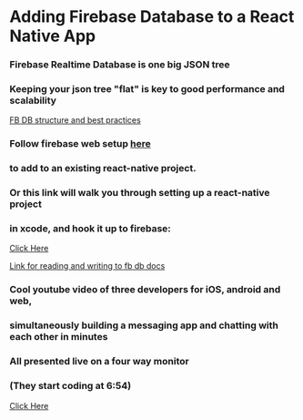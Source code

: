 # Adding Firebase Database to a React Native App

### Firebase Realtime Database is one big JSON tree
### Keeping your json tree "flat" is key to good performance and scalability
[FB DB structure and best practices](https://firebase.google.com/docs/database/web/structure-data)

### Follow firebase web setup [here](https://firebase.google.com/docs/database/web/start)
### to add to an existing react-native project.


### Or this link will walk you through setting up a react-native project
### in xcode, and hook it up to firebase:
[Click Here](https://firebase.googleblog.com/2016/01/the-beginners-guide-to-react-native-and_84.html)


[Link for reading and writing to fb db docs](https://firebase.google.com/docs/database/web/read-and-write)

### Cool youtube video of three developers for iOS, android and web,
### simultaneously building a messaging app and chatting with each other in minutes
### All presented live on a four way monitor
### (They start coding at 6:54)
[Click Here](https://www.youtube.com/watch?v=xAsvwy1-oxE)